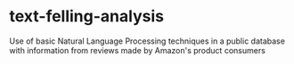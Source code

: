 # text-felling-analysis
Use of basic Natural Language Processing techniques in a public database with information from reviews made by Amazon's product consumers
